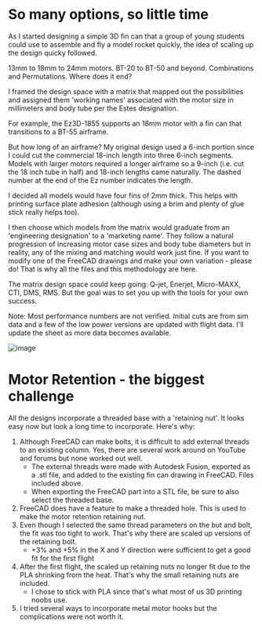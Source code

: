 # So many options, so little time

As I started designing a simple 3D fin can that a group of young students could use to assemble and fly a model rocket quickly, the idea of scaling up the design quicky followed. 

13mm to 18mm to 24mm motors. BT-20 to BT-50 and beyond. Combinations and Permutations. Where does it end? 

I framed the design space with a matrix that mapped out the possibilities and assigned them 'working names' associated with the motor size in millimeters and body tube per the Estes designation. 

For example, the Ez3D-1855 supports an 18mm motor with a fin can that transitions to a BT-55 airframe. 

But how long of an airframe? My original design used a 6-inch portion since I could cut the commercial 18-inch length into three 6-inch segments. Models with larger motors required a longer airframe so a 9-inch (i.e. cut the 18 inch tube in half) and 18-inch lengths came naturally. 
The dashed number at the end of the Ez number indicates the length. 

I decided all models would have four fins of 2mm thick. This helps with printing surface plate adhesion (although using a brim and plenty of glue stick really helps too). 

I then choose which models from the matrix would graduate from an 'engineering designation' to a 'marketing name'. They follow a natural progression of increasing motor case sizes and body tube diameters but in reality, any of the mixing and matching would work just fine. If you want to modify one of the FreeCAD drawings and make your own variation - please do! That is why all the files and this methodology are here. 

The matrix design space could keep going: Q-jet, Enerjet, Micro-MAXX, CTI, DMS, RMS. But the goal was to set you up with the tools for your own success. 

Note: Most performance numbers are not verified. Initial cuts are from sim data and a few of the low power versions are updated with flight data. I'll update the sheet as more data becomes available. 


																								
![image](https://github.com/user-attachments/assets/35f45614-4c75-4829-acb3-d296985933b8)

# Motor Retention - the biggest challenge

All the designs incorporate a threaded base with a 'retaining nut'. It looks easy now but look a long time to incorporate. Here's why:

1. Although FreeCAD can make bolts, it is difficult to add external threads to an existing column. Yes, there are several work around on YouTube and forums but none worked out well.
   - The external threads were made with Autodesk Fusion, exported as a .stl file, and added to the existing fin can drawing in FreeCAD. Files included above.
   - When exporting the FreeCAD part into a STL file, be sure to also select the threaded base.
2. FreeCAD does have a feature to make a threaded hole. This is used to make the motor retention retaining nut.
3. Even though I selected the same thread parameters on the but and bolt, the fit was too tight to work. That's why there are scaled up versions of the retaining bolt.
    - +3% and +5%  in the X and Y direction were sufficient to get a good fit for the first flight
4. After the first flight, the scaled up retaining nuts no longer fit due to the PLA shrinking from the heat. That's why the small retaining nuts are included.
   - I chose to stick with PLA since that's what most of us 3D printing noobs use.
5. I tried several ways to incorporate metal motor hooks but the complications were not worth it.

